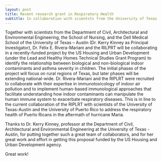 ```yaml
---
layout: post
title: Recent research grant in Respiratory Health
subtitle: In collaboration with scientsts from the University of Texas at Austin
---
```



Together with scientists from the Department of Civil, Architectural and Environmental Engineering, the School of Nursing, and the Dell Medical School of the University of Texas – Austin (Dr. Kerry Kinney as Principal Investigator), Dr. Félix E. Rivera-Mariani and the RILPRT will be collaborating in a recently-funded project by the US Housing and Urban Development (under the Lead and Healthy Homes Technical Studies Grant Program) to identify the relationship between biological and non-biological indoor contaminants and asthma severity in children. The initial phases of the project will focus on rural regions of Texas, but later phases will be extending national-wide. Dr. Rivera-Mariani and the RIPLRT were  recruited to collaborate with their expertise in immunotoxicology of indoor air pollution and to implement human-based immunological approaches that facilitate understanding how indoor contaminants can manipulate the human immune system to exacerbate respiratory diseases. This is in line to the current collaboration of the RIPLRT with scientists of the University of Texas-Austin and the University of Puerto Rico to address the respiratory health of Puerto Ricans in the aftermath of hurricane Maria.

Thanks to Dr. Kerry Kinney, professor at the Department of Civil, Architectural and Environmental Engineering at the University of Texas - Austin, for putting together such a great team of collaborators, and for her great work and effort in getting this proposal funded by the US Housing and Urban Development agency. 

Great work!

